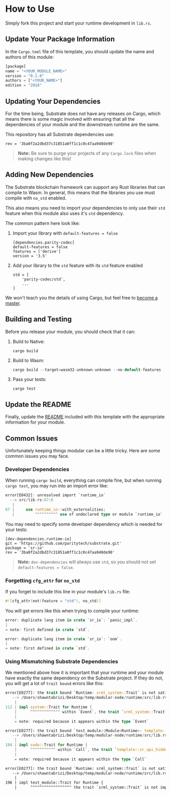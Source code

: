 # How to Use

Simply fork this project and start your runtime development in `lib.rs`.

## Update Your Package Information

In the `Cargo.toml` file of this template, you should update the name and authors of this module:

```rust
[package]
name = "<YOUR_MODULE_NAME>"
version = "0.1.0"
authors = ["<YOUR_NAME>"]
edition = "2018"
```

## Updating Your Dependencies

For the time being, Substrate does not have any releases on Cargo, which means there is some magic involved with ensuring that all the dependencies of your module and the downstream runtime are the same.

This repository has all Substrate dependencies use:

```
rev = '3ba0f2a2dbd37c31851a0ff1c1c0c47aa940de90'
```

> **Note:** Be sure to purge your projects of any `Cargo.lock` files when making changes like this!

## Adding New Dependencies

The Substrate blockchain framework can support any Rust libraries that can compile to Wasm. In general, this means that the libraries you use must compile with `no_std` enabled.

This also means you need to import your dependencies to only use their `std` feature when this module also uses it's `std` dependency.

The common pattern here look like:

1. Import your library with `default-features = false`

    ```
    [dependencies.parity-codec]
    default-features = false
    features = ['derive']
    version = '3.5'
    ```

2. Add your library to the `std` feature with its `std` feature enabled

    ```
    std = [
        'parity-codec/std',
        ...
    ]
    ```

We won't teach you the details of using Cargo, but feel free to [become a master](https://doc.rust-lang.org/cargo/).

## Building and Testing

Before you release your module, you should check that it can:

1. Build to Native:

    ```
    cargo build
    ```

2. Build to Wasm:

    ```rust
    cargo build --target=wasm32-unknown-unknown --no-default-features
    ```

3. Pass your tests:

    ```
    cargo test
    ```

## Update the README

Finally, update the [README](README.md) included with this template with the appropriate information for your module.

## Common Issues

Unfortunately keeping things modular can be a little tricky. Here are some common issues you may face.

### Developer Dependencies

When running `cargo build`, everything can compile fine, but when running `cargo test`, you may run into an import error like:

```rust
error[E0432]: unresolved import `runtime_io`
  --> src/lib.rs:67:6
   |
67 |     use runtime_io::with_externalities;
   |         ^^^^^^^^^^ use of undeclared type or module `runtime_io`
```

You may need to specify some developer dependency which is needed for your tests:

```
[dev-dependencies.runtime-io]
git = 'https://github.com/paritytech/substrate.git'
package = 'sr-io'
rev = '3ba0f2a2dbd37c31851a0ff1c1c0c47aa940de90'
```

> **Note:** `dev-dependencies` will always use `std`, so you should not set `default-features = false`.

### Forgetting `cfg_attr` for `no_std`

If you forget to include this line in your module's `lib.rs` file:

```rust
#![cfg_attr(not(feature = "std"), no_std)]
```

You will get errors like this when trying to compile your runtime:

```rust
error: duplicate lang item in crate `sr_io`: `panic_impl`.
|
= note: first defined in crate `std`.

error: duplicate lang item in crate `sr_io`: `oom`.
|
= note: first defined in crate `std`.
```

### Using Mismatching Substrate Dependencies

We mentioned above how it is important that your runtime and your module have exactly the same dependency on the Substrate project. If they do not, you will get a lot of `trait bound` errors like this:

```rust
error[E0277]: the trait bound `Runtime: srml_system::Trait` is not satisfied in `Event`
   --> /Users/shawntabrizi/Desktop/temp/modular-node/runtime/src/lib.rs:112:6
    |
112 | impl system::Trait for Runtime {
    |      ^^^^^^^^^^^^^ within `Event`, the trait `srml_system::Trait` is not implemented for `Runtime`
    |
    = note: required because it appears within the type `Event`

error[E0277]: the trait bound `test_module::Module<Runtime>: template::sr_api_hidden_includes_decl_storage::hidden_include::Callable` is not satisfied in `Call`
   --> /Users/shawntabrizi/Desktop/temp/modular-node/runtime/src/lib.rs:184:6
    |
184 | impl sudo::Trait for Runtime {
    |      ^^^^^^^^^^^ within `Call`, the trait `template::sr_api_hidden_includes_decl_storage::hidden_include::Callable` is not implemented for `test_module::Module<Runtime>`
    |
    = note: required because it appears within the type `Call`

error[E0277]: the trait bound `Runtime: srml_system::Trait` is not satisfied
   --> /Users/shawntabrizi/Desktop/temp/modular-node/runtime/src/lib.rs:196:6
    |
196 | impl test_module::Trait for Runtime {
    |      ^^^^^^^^^^^^^^^^^^ the trait `srml_system::Trait` is not implemented for `Runtime`
```
